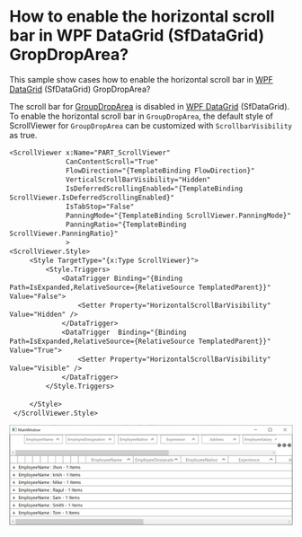 # How to enable the horizontal scroll bar in WPF DataGrid (SfDataGrid) GropDropArea?

This sample show cases how to enable the horizontal scroll bar in [WPF DataGrid](https://www.syncfusion.com/wpf-ui-controls/datagrid) (SfDataGrid) GropDropArea?

The scroll bar for [GroupDropArea](https://help.syncfusion.com/cr/wpf/Syncfusion.UI.Xaml.Grid.GroupDropArea.html) is disabled in [WPF DataGrid](https://www.syncfusion.com/wpf-ui-controls/datagrid) (SfDataGrid). To enable the horizontal scroll bar in `GroupDropArea`, the default style of ScrollViewer for `GroupDropArea` can be customized with `ScrollbarVisibility` as true.

```xaml
<ScrollViewer x:Name="PART_ScrollViewer"
              CanContentScroll="True" 
              FlowDirection="{TemplateBinding FlowDirection}"
              VerticalScrollBarVisibility="Hidden"
              IsDeferredScrollingEnabled="{TemplateBinding ScrollViewer.IsDeferredScrollingEnabled}"
              IsTabStop="False"                                          
              PanningMode="{TemplateBinding ScrollViewer.PanningMode}"
              PanningRatio="{TemplateBinding ScrollViewer.PanningRatio}"
              >
<ScrollViewer.Style>
     <Style TargetType="{x:Type ScrollViewer}">
         <Style.Triggers>
             <DataTrigger Binding="{Binding Path=IsExpanded,RelativeSource={RelativeSource TemplatedParent}}"  Value="False">
                 <Setter Property="HorizontalScrollBarVisibility" Value="Hidden" />
             </DataTrigger>
             <DataTrigger  Binding="{Binding Path=IsExpanded,RelativeSource={RelativeSource TemplatedParent}}"  Value="True">
                 <Setter Property="HorizontalScrollBarVisibility" Value="Visible" />
             </DataTrigger>
         </Style.Triggers>

     </Style>
 </ScrollViewer.Style>
```

![GroupDropArea](GroupDropArea.png)
